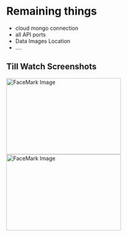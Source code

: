 <h1>Remaining things</h1>
<ul>
  <li>cloud mongo connection</li>
  <li>all API ports </li>
  <li>Data Images Location</li>
  <li>....</li>
</ul>
<h2>Till Watch Screenshots</h2>
<img src="" height=200 width=300 alt="FaceMark Image" >
<img src="" height=200 width=300 alt="FaceMark Image" >
